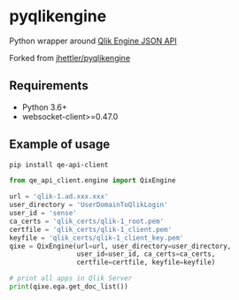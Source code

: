 # pyqlikengine

Python wrapper around [Qlik Engine JSON API](https://help.qlik.com/en-US/sense-developer/February2024/Subsystems/EngineAPI/Content/Sense_EngineAPI/introducing-engine-API.htm)

Forked from [jhettler/pyqlikengine](https://github.com/jhettler/pyqlikengine)

## Requirements
* Python 3.6+
* websocket-client>=0.47.0

## Example of usage
```bash
pip install qe-api-client
```
```python
from qe_api_client.engine import QixEngine

url = 'qlik-1.ad.xxx.xxx'
user_directory = 'UserDomainToQlikLogin'
user_id = 'sense'
ca_certs = 'qlik_certs/qlik-1_root.pem'
certfile = 'qlik_certs/qlik-1_client.pem'
keyfile = 'qlik_certs/qlik-1_client_key.pem'
qixe = QixEngine(url=url, user_directory=user_directory,
                 user_id=user_id, ca_certs=ca_certs,
                 certfile=certfile, keyfile=keyfile)

# print all apps in Qlik Server
print(qixe.ega.get_doc_list())
```
